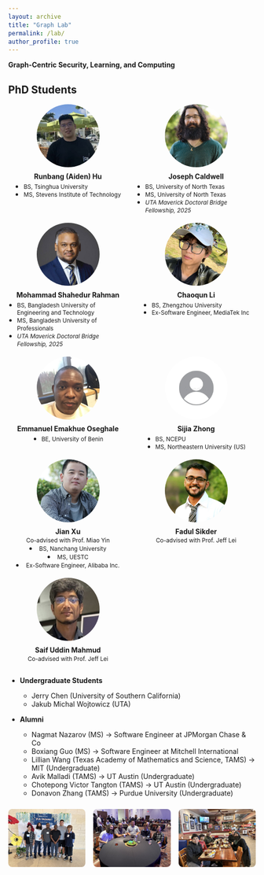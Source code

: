 ```yaml
---
layout: archive
title: "Graph Lab"
permalink: /lab/
author_profile: true
---
```


<strong>Graph-Centric Security, Learning, and Computing</strong>

## PhD Students

<!-- Put headshots in /images/students/ with the filenames below (or rename) -->
<div style="display:grid;grid-template-columns:repeat(auto-fill,minmax(160px,1fr));gap:18px;align-items:start;margin:12px 0 28px;">

  <div style="text-align:center;">
    <img src="../images/Runbang.jpeg" alt="Runbang (Aiden) Hu" style="width:128px;height:128px;object-fit:cover;border-radius:50%;display:block;margin:0 auto 10px;">
    <div>
    <strong>Runbang (Aiden) Hu</strong>
    <ul style="list-style:disc;margin:4px auto 0;padding-left:18px;text-align:left;display:inline-block;line-height:1.1;">
      <li style="margin:0;"><small>BS, Tsinghua University</small></li>
      <li style="margin:0;"><small>MS, Stevens Institute of Technology</small></li>
    </ul>
    </div>
  </div>

  <div style="text-align:center;">
    <img src="../images/Joe.PNG" alt="Joseph Caldwell" style="width:128px;height:128px;object-fit:cover;border-radius:50%;display:block;margin:0 auto 10px;">
    <div>
    <strong>Joseph Caldwell</strong>
    <ul style="list-style:disc;margin:4px auto 0;padding-left:18px;text-align:left;display:inline-block;line-height:1.1;">
      <li style="margin:0;"><small>BS, University of North Texas</small></li>
      <li style="margin:0;"><small>MS, University of North Texas</small></li>
      <li style="margin:0;"><small><em>UTA Maverick Doctoral Bridge Fellowship, 2025</em></small></li>
    </ul>
    </div>
  </div>

  <div style="text-align:center;">
    <img src="../images/Shahed.JPG" alt="Mohammad Shahedur Rahman" style="width:128px;height:128px;object-fit:cover;border-radius:50%;display:block;margin:0 auto 10px;">
    <div><strong>Mohammad Shahedur Rahman</strong>
    <ul style="list-style:disc;margin:4px auto 0;padding-left:18px;text-align:left;display:inline-block;line-height:1.1;">
      <li style="margin:0;"><small>BS, Bangladesh University of Engineering and Technology</small></li>
      <li style="margin:0;"><small>MS, Bangladesh University of Professionals</small></li>
      <li style="margin:0;"><small><em>UTA Maverick Doctoral Bridge Fellowship, 2025</em></small></li>
    </ul>
    </div>
  </div>

  <div style="text-align:center;">
    <img src="../images/Chaoqun.jpeg" alt="Chaoqun Li" style="width:128px;height:128px;object-fit:cover;border-radius:50%;display:block;margin:0 auto 10px;">
    <div><strong>Chaoqun Li</strong><br/>
    <ul style="list-style:disc;margin:4px auto 0;padding-left:18px;text-align:left;display:inline-block;line-height:1.1;">
      <li style="margin:0;"><small>BS, Zhengzhou University</small></li>
      <li style="margin:0;"><small>Ex-Software Engineer, MediaTek Inc</small></li>
    </ul>
    </div>
  </div>

  <div style="text-align:center;">
    <img src="../images/Emmanuel.JPEG" alt="Emmanuel Emakhue Oseghale" style="width:128px;height:128px;object-fit:cover;border-radius:50%;display:block;margin:0 auto 10px;">
    <div><strong>Emmanuel Emakhue Oseghale</strong><br/>
    <ul style="list-style:disc;margin:4px auto 0;padding-left:18px;text-align:left;display:inline-block;line-height:1.1;">
      <li style="margin:0;"><small>BE, University of Benin</small></li>
    </ul>
    </div>
  </div>

  <div style="text-align:center;">
    <img src="../images/placeholder.png" alt="Sijia Zhong" style="width:128px;height:128px;object-fit:cover;border-radius:50%;display:block;margin:0 auto 10px;">
    <div><strong>Sijia Zhong</strong><br/>
    <ul style="list-style:disc;margin:4px auto 0;padding-left:18px;text-align:left;display:inline-block;line-height:1.1;">
      <li style="margin:0;"><small>BS, NCEPU</small></li>
      <li style="margin:0;"><small>MS, Northeastern University (US)</small></li>
    </ul>
    </div>
  </div>

  <div style="text-align:center;">
    <img src="../images/jianxu.png" alt="Jian Xu" style="width:128px;height:128px;object-fit:cover;border-radius:50%;display:block;margin:0 auto 10px;">
    <div><strong>Jian Xu</strong><br/><small>Co-advised with Prof. Miao Yin</small></div>
      <li style="margin:0;"><small>BS, Nanchang University</small></li>
      <li style="margin:0;"><small>MS, UESTC</small></li>
      <li style="margin:0;"><small>Ex-Software Engineer, Alibaba Inc.</small></li>
  </div>

  <div style="text-align:center;">
    <img src="../images/Fadul.jpg" alt="Fadul Sikder" style="width:128px;height:128px;object-fit:cover;border-radius:50%;display:block;margin:0 auto 10px;">
    <div><strong>Fadul Sikder</strong><br/><small>Co-advised with Prof. Jeff Lei</small></div>
  </div>

  <div style="text-align:center;">
    <img src="../images/Saif.jpg" alt="Saif Uddin Mahmud" style="width:128px;height:128px;object-fit:cover;border-radius:50%;display:block;margin:0 auto 10px;">
    <div><strong>Saif Uddin Mahmud</strong><br/><small>Co-advised with Prof. Jeff Lei</small></div>
  </div>


</div>

* **Undergraduate Students**
    * Jerry Chen (University of Southern California)
    * Jakub Michal Wojtowicz (UTA)

* **Alumni**
    * Nagmat Nazarov (MS) &rarr; Software Engineer at JPMorgan Chase & Co
    * Boxiang Guo (MS) &rarr; Software Engineer at Mitchell International
    * Lillian Wang (Texas Academy of Mathematics and Science, TAMS) &rarr; MIT (Undergraduate)
    * Avik Malladi (TAMS) &rarr; UT Austin (Undergraduate)
    * Chotepong Victor Tangton (TAMS) &rarr; UT Austin (Undergraduate)
    * Donavon Zhang (TAMS) &rarr; Purdue University (Undergraduate)


<!-- Three images in one row -->
<div style="display:grid;grid-template-columns:repeat(3,minmax(0,1fr));gap:16px;align-items:center;margin-top:24px;">
  <img src="../images/IMG_6848.JPG"
       alt="Graph Lab group picture, June 21, 2023"
       loading="lazy"
       style="width:100%;height:auto;border-radius:8px;object-fit:cover;">
  <img src="../images/IMG_6851.JPG"
       alt="Graph Lab group picture 2"
       loading="lazy"
       style="width:100%;height:auto;border-radius:8px;object-fit:cover;">
  <img src="../images/IMG_2629.jpeg"
       alt="Graph Lab group picture 3"
       loading="lazy"
       style="width:100%;height:auto;border-radius:8px;object-fit:cover;">
</div>

